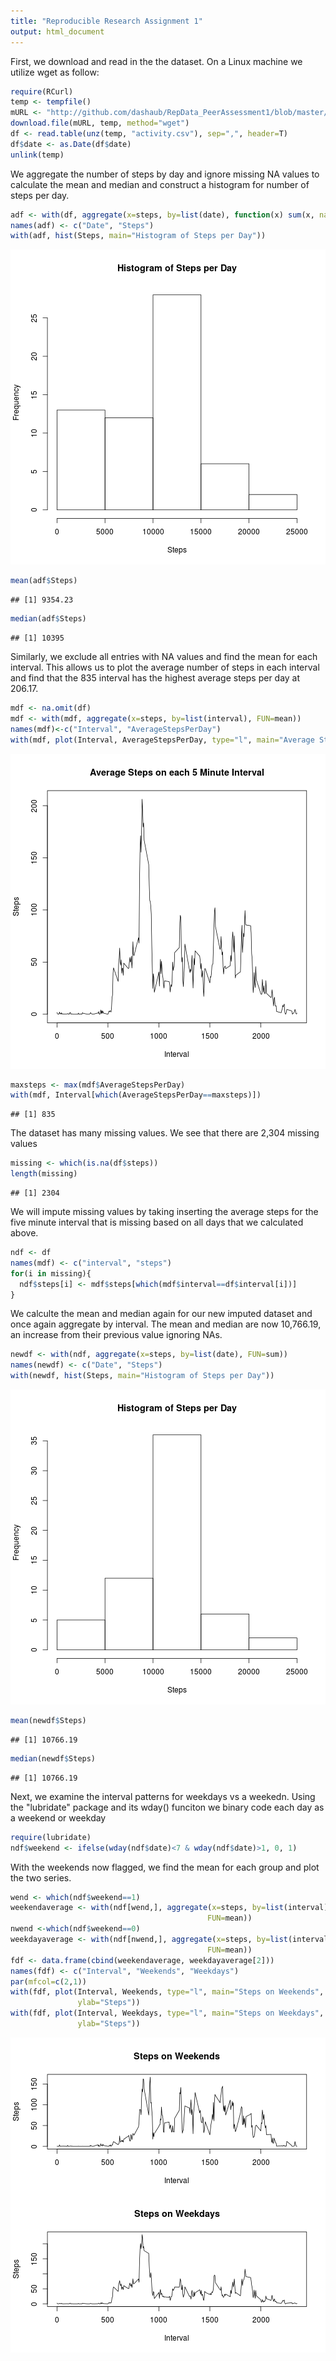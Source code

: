 ```yaml
---
title: "Reproducible Research Assignment 1"
output: html_document
---
```


First, we download and read in the the dataset. On a Linux machine we utilize wget as follow:



```r
require(RCurl)
temp <- tempfile()
mURL <- "http://github.com/dashaub/RepData_PeerAssessment1/blob/master/activity.zip?raw=true"
download.file(mURL, temp, method="wget")
df <- read.table(unz(temp, "activity.csv"), sep=",", header=T)
df$date <- as.Date(df$date)
unlink(temp)
```

We aggregate the number of steps by day and ignore missing NA values to calculate the mean and median and construct a histogram for number of steps per day.


```r
adf <- with(df, aggregate(x=steps, by=list(date), function(x) sum(x, na.rm=T)))
names(adf) <- c("Date", "Steps")
with(adf, hist(Steps, main="Histogram of Steps per Day"))
```

![plot of chunk unnamed-chunk-2](figure/unnamed-chunk-2-1.png) 

```r
mean(adf$Steps)
```

```
## [1] 9354.23
```

```r
median(adf$Steps)
```

```
## [1] 10395
```
Similarly, we exclude all entries with NA values and find the mean for each interval. This allows us to plot the average number of steps in each interval and find that the 835 interval has the highest average steps per day at 206.17.

```r
mdf <- na.omit(df)
mdf <- with(mdf, aggregate(x=steps, by=list(interval), FUN=mean))
names(mdf)<-c("Interval", "AverageStepsPerDay")
with(mdf, plot(Interval, AverageStepsPerDay, type="l", main="Average Steps on each 5 Minute Interval", ylab="Steps"))
```

![plot of chunk unnamed-chunk-3](figure/unnamed-chunk-3-1.png) 

```r
maxsteps <- max(mdf$AverageStepsPerDay)
with(mdf, Interval[which(AverageStepsPerDay==maxsteps)])
```

```
## [1] 835
```
The dataset has many missing values. We see that there are 2,304 missing values

```r
missing <- which(is.na(df$steps))
length(missing)
```

```
## [1] 2304
```
We will impute missing values by taking inserting the average steps for the five minute interval that is missing based on all days that we calculated above.

```r
ndf <- df
names(mdf) <- c("interval", "steps")
for(i in missing){
  ndf$steps[i] <- mdf$steps[which(mdf$interval==df$interval[i])]
}
```
We calculte the mean and median again for our new imputed dataset and once again aggregate by interval. The mean and median are now 10,766.19, an increase from their previous value ignoring NAs.

```r
newdf <- with(ndf, aggregate(x=steps, by=list(date), FUN=sum))
names(newdf) <- c("Date", "Steps")
with(newdf, hist(Steps, main="Histogram of Steps per Day"))
```

![plot of chunk unnamed-chunk-6](figure/unnamed-chunk-6-1.png) 

```r
mean(newdf$Steps)
```

```
## [1] 10766.19
```

```r
median(newdf$Steps)
```

```
## [1] 10766.19
```
Next, we examine the interval patterns for weekdays vs a weekedn. Using the "lubridate" package and its wday() funciton we binary code each day as a weekend or weekday

```r
require(lubridate)
ndf$weekend <- ifelse(wday(ndf$date)<7 & wday(ndf$date)>1, 0, 1)
```
With the weekends now flagged, we find the mean for each group and plot the two series.

```r
wend <- which(ndf$weekend==1)
weekendaverage <- with(ndf[wend,], aggregate(x=steps, by=list(interval),
                                            FUN=mean))
nwend <-which(ndf$weekend==0)
weekdayaverage <- with(ndf[nwend,], aggregate(x=steps, by=list(interval),
                                            FUN=mean))
fdf <- data.frame(cbind(weekendaverage, weekdayaverage[2]))
names(fdf) <- c("Interval", "Weekends", "Weekdays")
par(mfcol=c(2,1))
with(fdf, plot(Interval, Weekends, type="l", main="Steps on Weekends",
               ylab="Steps"))
with(fdf, plot(Interval, Weekdays, type="l", main="Steps on Weekdays",
               ylab="Steps"))
```

![plot of chunk unnamed-chunk-8](figure/unnamed-chunk-8-1.png) 


